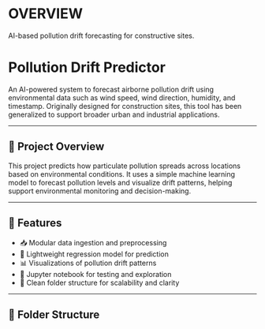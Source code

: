# OVERVIEW
AI-based pollution drift forecasting for constructive sites. 


# Pollution Drift Predictor

An AI-powered system to forecast airborne pollution drift using environmental data such as wind speed, wind direction, humidity, and timestamp. Originally designed for construction sites, this tool has been generalized to support broader urban and industrial applications.

---

## 🚀 Project Overview

This project predicts how particulate pollution spreads across locations based on environmental conditions. It uses a simple machine learning model to forecast pollution levels and visualize drift patterns, helping support environmental monitoring and decision-making.

---

## 🧠 Features

- 📥 Modular data ingestion and preprocessing
- 🤖 Lightweight regression model for prediction
- 📊 Visualizations of pollution drift patterns
- 🧪 Jupyter notebook for testing and exploration
- 🧱 Clean folder structure for scalability and clarity

---

## 📁 Folder Structure

